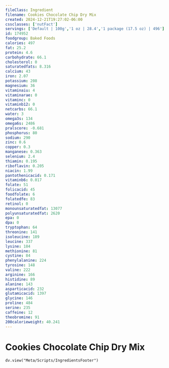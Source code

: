 ```yaml
---
fileClass: Ingredient
filename: Cookies Chocolate Chip Dry Mix
created: 2024-12-21T19:27:02-06:00
cssclasses: ['nutFact']
servings: ['Default | 100g','1 oz | 28.4','1 package (17.5 oz) | 496']
id: 174952
foodgroup: Baked Foods
calories: 497
fat: 25.2
protein: 4.6
carbohydrate: 66.1
cholesterol: 0
saturatedfats: 8.316
calcium: 43
iron: 2.07
potassium: 208
magnesium: 36
vitaminaiu: 4
vitaminarae: 0
vitaminc: 0
vitaminb12: 0
netcarbs: 66.1
water: 3
omega3s: 134
omega6s: 2486
pralscore: -0.681
phosphorus: 80
sodium: 290
zinc: 0.6
copper: 0.3
manganese: 0.363
selenium: 2.4
thiamin: 0.195
riboflavin: 0.205
niacin: 1.99
pantothenicacid: 0.171
vitaminb6: 0.017
folate: 51
folicacid: 45
foodfolate: 6
folatedfe: 83
retinol: 0
monounsaturatedfat: 13077
polyunsaturatedfat: 2620
epa: 0
dpa: 0
tryptophan: 64
threonine: 141
isoleucine: 189
leucine: 337
lysine: 184
methionine: 81
cystine: 84
phenylalanine: 224
tyrosine: 148
valine: 222
arginine: 166
histidine: 89
alanine: 143
asparticacid: 232
glutamicacid: 1397
glycine: 146
proline: 484
serine: 235
caffeine: 12
theobromine: 91
200calorieweight: 40.241
---
```


# Cookies Chocolate Chip Dry Mix

```dataviewjs
dv.view("Meta/Scripts/IngredientsFooter")
```